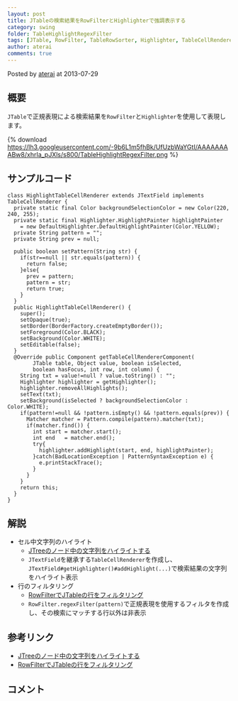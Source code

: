 ```yaml
---
layout: post
title: JTableの検索結果をRowFilterとHighlighterで強調表示する
category: swing
folder: TableHighlightRegexFilter
tags: [JTable, RowFilter, TableRowSorter, Highlighter, TableCellRenderer, JTextField, Pattern, Matcher]
author: aterai
comments: true
---
```


Posted by [aterai](http://terai.xrea.jp/aterai.html) at 2013-07-29

## 概要
`JTable`で正規表現による検索結果を`RowFilter`と`Highlighter`を使用して表現します。

{% download https://lh3.googleusercontent.com/-9b6L1m5fhBk/UfUzbWaYGtI/AAAAAAAABw8/xhrIa_pJXls/s800/TableHighlightRegexFilter.png %}

## サンプルコード
<pre class="prettyprint"><code>class HighlightTableCellRenderer extends JTextField implements TableCellRenderer {
  private static final Color backgroundSelectionColor = new Color(220, 240, 255);
  private static final Highlighter.HighlightPainter highlightPainter
    = new DefaultHighlighter.DefaultHighlightPainter(Color.YELLOW);
  private String pattern = "";
  private String prev = null;

  public boolean setPattern(String str) {
    if(str==null || str.equals(pattern)) {
      return false;
    }else{
      prev = pattern;
      pattern = str;
      return true;
    }
  }
  public HighlightTableCellRenderer() {
    super();
    setOpaque(true);
    setBorder(BorderFactory.createEmptyBorder());
    setForeground(Color.BLACK);
    setBackground(Color.WHITE);
    setEditable(false);
  }
  @Override public Component getTableCellRendererComponent(
        JTable table, Object value, boolean isSelected,
        boolean hasFocus, int row, int column) {
    String txt = value!=null ? value.toString() : "";
    Highlighter highlighter = getHighlighter();
    highlighter.removeAllHighlights();
    setText(txt);
    setBackground(isSelected ? backgroundSelectionColor : Color.WHITE);
    if(pattern!=null &amp;&amp; !pattern.isEmpty() &amp;&amp; !pattern.equals(prev)) {
      Matcher matcher = Pattern.compile(pattern).matcher(txt);
      if(matcher.find()) {
        int start = matcher.start();
        int end   = matcher.end();
        try{
          highlighter.addHighlight(start, end, highlightPainter);
        }catch(BadLocationException | PatternSyntaxException e) {
          e.printStackTrace();
        }
      }
    }
    return this;
  }
}
</code></pre>

## 解説
- セル中文字列のハイライト
    - [JTreeのノード中の文字列をハイライトする](http://terai.xrea.jp/Swing/HighlightWordInNode.html)
    - `JTextField`を継承する`TableCellRenderer`を作成し、`JTextField#getHighlighter()#addHighlight(...)`で検索結果の文字列をハイライト表示
- 行のフィルタリング
    - [RowFilterでJTableの行をフィルタリング](http://terai.xrea.jp/Swing/RowFilter.html)
    - `RowFilter.regexFilter(pattern)`で正規表現を使用するフィルタを作成し、その検索にマッチする行以外は非表示

<!-- dummy comment line for breaking list -->

## 参考リンク
- [JTreeのノード中の文字列をハイライトする](http://terai.xrea.jp/Swing/HighlightWordInNode.html)
- [RowFilterでJTableの行をフィルタリング](http://terai.xrea.jp/Swing/RowFilter.html)

<!-- dummy comment line for breaking list -->

## コメント
